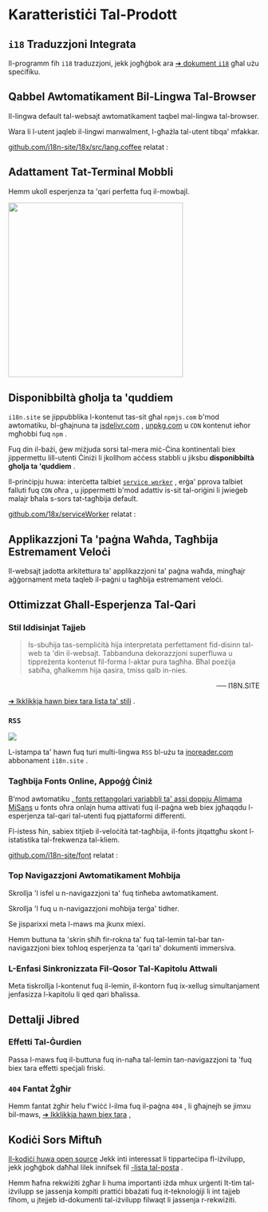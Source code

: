 # Karatteristiċi Tal-Prodott

## `i18` Traduzzjoni Integrata

Il-programm fih `i18` traduzzjoni, jekk jogħġbok ara [➔ dokument `i18`](/i18) għal użu speċifiku.

## Qabbel Awtomatikament Bil-Lingwa Tal-Browser

Il-lingwa default tal-websajt awtomatikament taqbel mal-lingwa tal-browser.

Wara li l-utent jaqleb il-lingwi manwalment, l-għażla tal-utent tibqa' mfakkar.

[github.com/i18n-site/18x/src/lang.coffee](https://github.com/i18n-site/18x/blob/main/src/lang.coffee) relatat :

## Adattament Tat-Terminal Mobbli

Hemm ukoll esperjenza ta 'qari perfetta fuq il-mowbajl.

<img src="//p.3ti.site/1721379497.avif" width="350px">

## <a rel=id href="#ha" id="ha"></a> Disponibbiltà għolja ta 'quddiem

`i18n.site` se jippubblika l-kontenut tas-sit għal `npmjs.com` b'mod awtomatiku, bl-għajnuna ta [jsdelivr.com](//jsdelivr.com) , [unpkg.com](//unpkg.com) u `CDN` kontenut ieħor mgħobbi fuq `npm` .

Fuq din il-bażi, ġew miżjuda sorsi tal-mera miċ-Ċina kontinentali biex jippermettu lill-utenti Ċiniżi li jkollhom aċċess stabbli u jiksbu **disponibbiltà għolja ta 'quddiem** .

Il-prinċipju huwa: interċetta talbiet [`service worker`](https://developer.mozilla.org/docs/Web/API/Service_Worker_API) , erġa' pprova talbiet falluti fuq `CDN` oħra , u jippermetti b'mod adattiv is-sit tal-oriġini li jwieġeb malajr bħala s-sors tat-tagħbija default.

[github.com/18x/serviceWorker](https://github.com/i18n-site/18x/tree/main/serviceWorker) relatat :

## Applikazzjoni Ta 'paġna Waħda, Tagħbija Estremament Veloċi

Il-websajt jadotta arkitettura ta' applikazzjoni ta' paġna waħda, mingħajr aġġornament meta taqleb il-paġni u tagħbija estremament veloċi.

## Ottimizzat Għall-Esperjenza Tal-Qari

### Stil Iddisinjat Tajjeb

> Is-sbuħija tas-sempliċità hija interpretata perfettament fid-disinn tal-web ta 'din il-websajt.
> Tabbanduna dekorazzjoni superfluwa u tippreżenta kontenut fil-forma l-aktar pura tagħha.
> Bħal poeżija sabiħa, għalkemm hija qasira, tmiss qalb in-nies.

<p style="text-align:right">── I18N.SITE</p>

[➔ Ikklikkja hawn biex tara lista ta' stili](/i18n.site/md/styl) .

### `RSS`

![](//p.3ti.site/1725541085.avif)

L-istampa ta' hawn fuq turi multi-lingwa `RSS` bl-użu ta [inoreader.com](//inoreader.com) abbonament `i18n.site` .

### Tagħbija Fonts Online, Appoġġ Ċiniż

B'mod awtomatiku [, fonts rettangolari varjabbli ta' assi doppju Alimama](https://www.iconfont.cn/fonts/detail?cnid=pOvFIr086ADR) [MiSans](https://hyperos.mi.com/font/zh/download/) u fonts oħra onlajn huma attivati fuq il-paġna web biex jgħaqqdu l-esperjenza tal-qari tal-utenti fuq pjattaformi differenti.

Fl-istess ħin, sabiex titjieb il-veloċità tat-tagħbija, il-fonts jitqattgħu skont l-istatistika tal-frekwenza tal-kliem.

[github.com/i18n-site/font](https://github.com/i18n-site/font) relatat :

### Top Navigazzjoni Awtomatikament Moħbija

Skrollja 'l isfel u n-navigazzjoni ta' fuq tinħeba awtomatikament.

Skrollja 'l fuq u n-navigazzjoni moħbija terġa' tidher.

Se jisparixxi meta l-maws ma jkunx miexi.

Hemm buttuna ta 'skrin sħiħ fir-rokna ta' fuq tal-lemin tal-bar tan-navigazzjoni biex toħloq esperjenza ta 'qari ta' dokumenti immersiva.

### L-Enfasi Sinkronizzata Fil-Qosor Tal-Kapitolu Attwali

Meta tiskrollja l-kontenut fuq il-lemin, il-kontorn fuq ix-xellug simultanjament jenfasizza l-kapitolu li qed qari bħalissa.

## Dettalji Jibred

### Effetti Tal-Ġurdien

Passa l-maws fuq il-buttuna fuq in-naħa tal-lemin tan-navigazzjoni ta 'fuq biex tara effetti speċjali friski.

### `404` Fantat Żgħir

Hemm fantat żgħir ħelu f'wiċċ l-ilma fuq il-paġna `404` , li għajnejh se jimxu bil-maws, [➔ Ikklikkja hawn biex tara](/404) ,

## Kodiċi Sors Miftuħ

[Il-kodiċi huwa open source](/i18n.site/c/src) Jekk inti interessat li tipparteċipa fl-iżvilupp, jekk jogħġbok daħħal lilek innifsek fil [-lista tal-posta](//groups.google.com/u/2/g/i18n-site) .

Hemm ħafna rekwiżiti żgħar li huma importanti iżda mhux urġenti It-tim tal-iżvilupp se jassenja kompiti prattiċi bbażati fuq it-teknoloġiji li int tajjeb fihom, u jtejjeb id-dokumenti tal-iżvilupp filwaqt li jassenja r-rekwiżiti.
